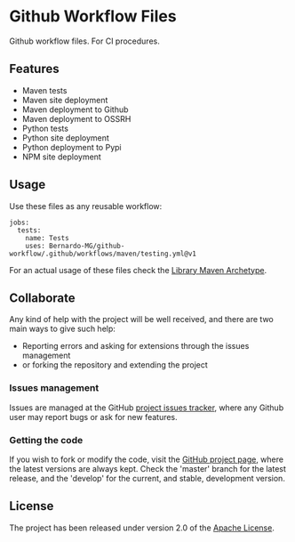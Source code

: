 # Github Workflow Files

Github workflow files. For CI procedures.

## Features

- Maven tests
- Maven site deployment
- Maven deployment to Github
- Maven deployment to OSSRH
- Python tests
- Python site deployment
- Python deployment to Pypi
- NPM site deployment

## Usage

Use these files as any reusable workflow:

```
jobs:
  tests:
    name: Tests
    uses: Bernardo-MG/github-workflow/.github/workflows/maven/testing.yml@v1
```

For an actual usage of these files check the [Library Maven Archetype][archetype].

## Collaborate

Any kind of help with the project will be well received, and there are two main ways to give such help:

- Reporting errors and asking for extensions through the issues management
- or forking the repository and extending the project

### Issues management

Issues are managed at the GitHub [project issues tracker][issues], where any Github user may report bugs or ask for new features.

### Getting the code

If you wish to fork or modify the code, visit the [GitHub project page][scm], where the latest versions are always kept. Check the 'master' branch for the latest release, and the 'develop' for the current, and stable, development version.

## License

The project has been released under version 2.0 of the [Apache License][license].

[archetype]: https://github.com/Bernardo-MG/library-maven-archetype
[issues]: https://github.com/Bernardo-MG/github-workflow-maven/issues
[license]: https://www.apache.org/licenses/LICENSE-2.0
[scm]: https://github.com/Bernardo-MG/github-workflow-maven

